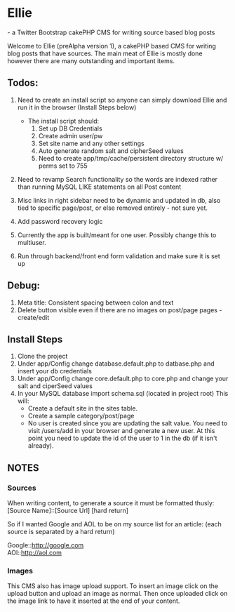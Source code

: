 Ellie
======================
\- a Twitter Bootstrap cakePHP CMS for writing source based blog posts

Welcome to Ellie (preAlpha version 1), a cakePHP based CMS for writing blog posts that have sources. The main meat of Ellie is mostly done however there are many outstanding and important items. 

Todos:
-----

1. Need to create an install script so anyone can simply download Ellie and run it in the browser (Install Steps below)
	* The install script should:
		1. Set up DB Credentials
		1. Create admin user/pw
		1. Set site name and any other settings
		1. Auto generate random salt and cipherSeed values
		1. Need to create app/tmp/cache/persistent directory structure w/ perms set to 755
		


1. Need to revamp Search functionality so the words are indexed rather than running MySQL LIKE statements on all Post content

1. Misc links in right sidebar need to be dynamic and updated in db, also tied to specific page/post, or else removed entirely - not sure yet.

1. Add password recovery logic

1. Currently the app is built/meant for one user. Possibly change this to multiuser. 

1. Run through backend/front end form validation and make sure it is set up

Debug:
------

1. Meta title: Consistent spacing between colon and text 
1. Delete button visible even if there are no images on post/page pages  - create/edit 

Install Steps
---------------
1. Clone the project
2. Under app/Config change database.default.php to datbase.php and insert your db credentials
3. Under app/Config change core.default.php to core.php and change your salt and ciperSeed values
4. In your MySQL database import schema.sql (located in project root) This will:
	* Create a default site in the sites table.
	* Create a sample category/post/page 
	* No user is created since you are updating the salt value. You need to visit /users/add in your browser and generate a new user. At this point you need to update the id of the user to 1 in the db (if it isn't already). 


NOTES
-------
<h3>Sources</h3>
When writing content, to generate a source it must be formatted thusly:
[Source Name]::[Source Url] [hard return]

So if I wanted Google and AOL to be on my source list for an article: (each source is separated by a hard return) 

Google::http://google.com <br />
AOl::http://aol.com

<h3>Images</h3>
This CMS also has image upload support. 
To insert an image click on the upload button and upload an image as normal. Then once uploaded click on the image link to have it inserted at the end of your content.



